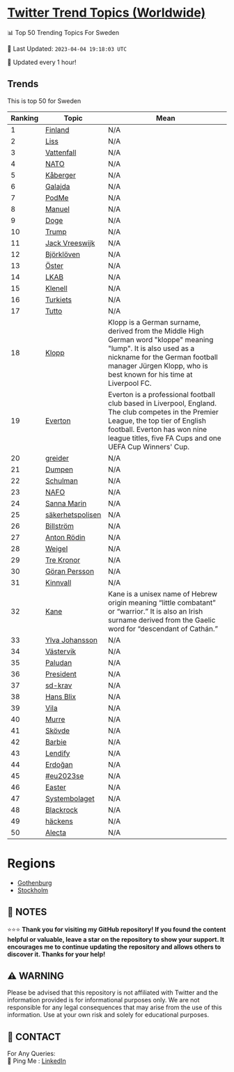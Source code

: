 [Twitter Trend Topics (Worldwide)](https://github.com/ErcinDedeoglu/Twitter-Trend-Topics)
==========


📊 Top 50 Trending Topics For Sweden

📆 Last Updated: `2023-04-04 19:18:03 UTC`

🔧 Updated every 1 hour!


## Trends

This is top 50 for Sweden

| Ranking | Topic | Mean |
| ------- | ------------ | ------------ |
| 1 | [Finland](http://twitter.com/search?q=Finland) | N/A |
| 2 | [Liss](http://twitter.com/search?q=Liss) | N/A |
| 3 | [Vattenfall](http://twitter.com/search?q=Vattenfall) | N/A |
| 4 | [NATO](http://twitter.com/search?q=NATO) | N/A |
| 5 | [Kåberger](http://twitter.com/search?q=K%c3%a5berger) | N/A |
| 6 | [Galajda](http://twitter.com/search?q=Galajda) | N/A |
| 7 | [PodMe](http://twitter.com/search?q=PodMe) | N/A |
| 8 | [Manuel](http://twitter.com/search?q=Manuel) | N/A |
| 9 | [Doge](http://twitter.com/search?q=Doge) | N/A |
| 10 | [Trump](http://twitter.com/search?q=Trump) | N/A |
| 11 | [Jack Vreeswijk](http://twitter.com/search?q=Jack+Vreeswijk) | N/A |
| 12 | [Björklöven](http://twitter.com/search?q=Bj%c3%b6rkl%c3%b6ven) | N/A |
| 13 | [Öster](http://twitter.com/search?q=%c3%96ster) | N/A |
| 14 | [LKAB](http://twitter.com/search?q=LKAB) | N/A |
| 15 | [Klenell](http://twitter.com/search?q=Klenell) | N/A |
| 16 | [Turkiets](http://twitter.com/search?q=Turkiets) | N/A |
| 17 | [Tutto](http://twitter.com/search?q=Tutto) | N/A |
| 18 | [Klopp](http://twitter.com/search?q=Klopp) | Klopp is a German surname, derived from the Middle High German word "kloppe" meaning "lump". It is also used as a nickname for the German football manager Jürgen Klopp, who is best known for his time at Liverpool FC. |
| 19 | [Everton](http://twitter.com/search?q=Everton) | Everton is a professional football club based in Liverpool, England. The club competes in the Premier League, the top tier of English football. Everton has won nine league titles, five FA Cups and one UEFA Cup Winners' Cup. |
| 20 | [greider](http://twitter.com/search?q=greider) | N/A |
| 21 | [Dumpen](http://twitter.com/search?q=Dumpen) | N/A |
| 22 | [Schulman](http://twitter.com/search?q=Schulman) | N/A |
| 23 | [NAFO](http://twitter.com/search?q=NAFO) | N/A |
| 24 | [Sanna Marin](http://twitter.com/search?q=Sanna+Marin) | N/A |
| 25 | [säkerhetspolisen](http://twitter.com/search?q=s%c3%a4kerhetspolisen) | N/A |
| 26 | [Billström](http://twitter.com/search?q=Billstr%c3%b6m) | N/A |
| 27 | [Anton Rödin](http://twitter.com/search?q=Anton+R%c3%b6din) | N/A |
| 28 | [Weigel](http://twitter.com/search?q=Weigel) | N/A |
| 29 | [Tre Kronor](http://twitter.com/search?q=Tre+Kronor) | N/A |
| 30 | [Göran Persson](http://twitter.com/search?q=G%c3%b6ran+Persson) | N/A |
| 31 | [Kinnvall](http://twitter.com/search?q=Kinnvall) | N/A |
| 32 | [Kane](http://twitter.com/search?q=Kane) | Kane is a unisex name of Hebrew origin meaning “little combatant” or “warrior.” It is also an Irish surname derived from the Gaelic word for “descendant of Cathán.” |
| 33 | [Ylva Johansson](http://twitter.com/search?q=Ylva+Johansson) | N/A |
| 34 | [Västervik](http://twitter.com/search?q=V%c3%a4stervik) | N/A |
| 35 | [Paludan](http://twitter.com/search?q=Paludan) | N/A |
| 36 | [President](http://twitter.com/search?q=President) | N/A |
| 37 | [sd-krav](http://twitter.com/search?q=sd-krav) | N/A |
| 38 | [Hans Blix](http://twitter.com/search?q=Hans+Blix) | N/A |
| 39 | [Vila](http://twitter.com/search?q=Vila) | N/A |
| 40 | [Murre](http://twitter.com/search?q=Murre) | N/A |
| 41 | [Skövde](http://twitter.com/search?q=Sk%c3%b6vde) | N/A |
| 42 | [Barbie](http://twitter.com/search?q=Barbie) | N/A |
| 43 | [Lendify](http://twitter.com/search?q=Lendify) | N/A |
| 44 | [Erdoğan](http://twitter.com/search?q=Erdo%c4%9fan) | N/A |
| 45 | [#eu2023se](http://twitter.com/search?q=%23eu2023se) | N/A |
| 46 | [Easter](http://twitter.com/search?q=Easter) | N/A |
| 47 | [Systembolaget](http://twitter.com/search?q=Systembolaget) | N/A |
| 48 | [Blackrock](http://twitter.com/search?q=Blackrock) | N/A |
| 49 | [häckens](http://twitter.com/search?q=h%c3%a4ckens) | N/A |
| 50 | [Alecta](http://twitter.com/search?q=Alecta) | N/A |



# Regions

* [Gothenburg](</Sweden/Gothenburg.md>)
* [Stockholm](</Sweden/Stockholm.md>)



## 📝 NOTES

⭐⭐⭐ **Thank you for visiting my GitHub repository! If you found the content helpful or valuable, leave a star on the repository to show your support. It encourages me to continue updating the repository and allows others to discover it. Thanks for your help!**


## ⚠️ WARNING

Please be advised that this repository is not affiliated with Twitter and the information provided is for informational purposes only. We are not responsible for any legal consequences that may arise from the use of this information. Use at your own risk and solely for educational purposes.


## 📨 CONTACT

 For Any Queries:  
            🏓 Ping Me : [LinkedIn](https://www.linkedin.com/in/ercindedeoglu/)
